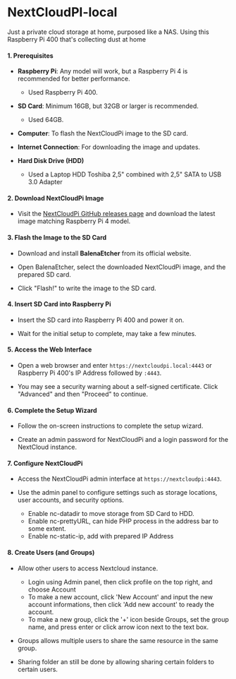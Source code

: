# NextCloudPI-local
Just a private cloud storage at home, purposed like a NAS. Using this Raspberry Pi 400 that's collecting dust at home
 

#### 1. Prerequisites 

- **Raspberry Pi**: Any model will work, but a Raspberry Pi 4 is recommended for better performance.
     - Used Raspberry Pi 400.

- **SD Card**: Minimum 16GB, but 32GB or larger is recommended.
     - Used 64GB.

- **Computer**: To flash the NextCloudPi image to the SD card. 

- **Internet Connection**: For downloading the image and updates.

- **Hard Disk Drive (HDD)**
     - Used a Laptop HDD Toshiba 2,5" combined with 2,5" SATA to USB 3.0 Adapter


  
#### 2. Download NextCloudPi Image 

- Visit the [NextCloudPi GitHub releases page](https://help.nextcloud.com/t/how-to-install-nextcloudpi/126308) and download the latest image matching Raspberry Pi 4 model. 

 

#### 3. Flash the Image to the SD Card 

- Download and install **BalenaEtcher** from its official website. 

- Open BalenaEtcher, select the downloaded NextCloudPi image, and the prepared SD card. 

- Click "Flash!" to write the image to the SD card. 

 

#### 4. Insert SD Card into Raspberry Pi 

- Insert the SD card into Raspberry Pi 400 and power it on. 

- Wait for the initial setup to complete, may take a few minutes. 

 

#### 5. Access the Web Interface 

- Open a web browser and enter `https://nextcloudpi.local:4443` or Raspberry Pi 400's IP Address followed by `:4443`. 

- You may see a security warning about a self-signed certificate. Click "Advanced" and then "Proceed" to continue. 

 

#### 6. Complete the Setup Wizard 

- Follow the on-screen instructions to complete the setup wizard. 

- Create an admin password for NextCloudPi and a login password for the NextCloud instance. 

 

#### 7. Configure NextCloudPi 

- Access the NextCloudPi admin interface at `https://nextcloudpi:4443`. 

- Use the admin panel to configure settings such as storage locations, user accounts, and security options.

     - Enable nc-datadir to move storage from SD Card to HDD.
     - Enable nc-prettyURL, can hide PHP process in the address bar to some extent.
     - Enable nc-static-ip, add with prepared IP Address



#### 8. Create Users (and Groups)

- Allow other users to access Nextcloud instance.
     - Login using Admin panel, then click profile on the top right, and choose Account
     - To make a new account, click 'New Account' and input the new account informations, then click 'Add new account' to ready the account.
     - To make a new group, click the '+' icon beside Groups, set the group name, and press enter or click arrow icon next to the text box.


- Groups allows multiple users to share the same resource in the same group.
  
- Sharing folder an still be done by allowing sharing certain folders to certain users.
 
